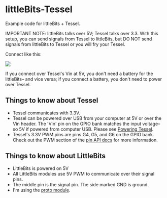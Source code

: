 littleBits-Tessel
=================

Example code for littleBits + Tessel.

IMPORTANT NOTE: littleBits talks over 5V; Tessel talks over 3.3. With this setup, you can send signals from Tessel to littleBits, but DO NOT send signals from littleBits to Tessel or you will fry your Tessel.

Connect like this:

![](https://31.media.tumblr.com/a7133464517066406fcc3ea4b8a06453/tumblr_inline_nb3gxwGGPG1s75tgz.jpg)

If you connect over Tessel's Vin at 5V, you don't need a battery for the littleBits– and vice versa; if you connect a battery, you don't need to power over Tessel.

## Things to know about Tessel
* Tessel communicates with 3.3V.
* Tessel can be powered over USB from your computer at 5V or over the Vin header. The 'Vin' pin on the GPIO bank matches the input voltage– so 5V if powered from computer USB. Please see [Powering Tessel](https://tessel.io/docs/power).
* Tessel's 3.3V PWM pins are pins G4, G5, and G6 on the GPIO bank. Check out the PWM section of the [pin API docs](https://tessel.io/docs/hardwareAPI#pins) for more information.

## Things to know about LittleBits
* LittleBits is powered on 5V
* All LittleBits modules use 5V PWM to communicate over their signal pins.
* The middle pin is the signal pin. The side marked GND is ground.
* I'm using the [proto module](http://littlebits.cc/bits/proto-module).
